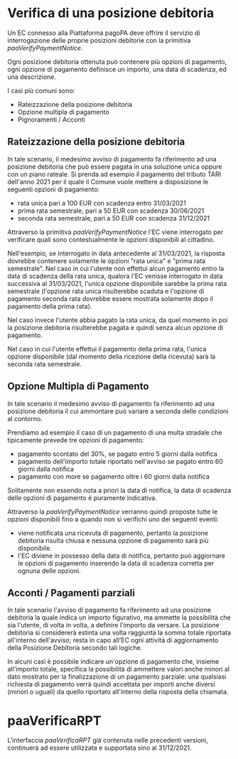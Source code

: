 Verifica di una posizione debitoria
===================================

Un EC connesso alla Piattaforma pagoPA deve offrire il servizio di interrogazione delle proprie posizioni  debitorie con la primitiva *paaVerifyPaymentNotice*.

Ogni posizione debitoria ottenuta può contenere più opzioni di pagamento, ogni opzione di pagamento definisce un importo, una data di scadenza, ed una descrizione.

I casi più comuni sono:

* Rateizzazione della posizione debitoria
* Opzione multipla di pagamento
* Pignoramenti / Acconti

## Rateizzazione della posizione debitoria

In tale scenario, il medesimo avviso di pagamento fa riferimento ad una posizione debitoria che può essere pagata in una soluzione unica oppure con un piano rateale. Si prenda ad esempio il pagamento del tributo TARI dell'anno 2021 per il quale il Comune vuole mettere a disposizione le seguenti opzioni di pagamento:

* rata unica pari a 100 EUR con scadenza entro 31/03/2021
* prima rata semestrale, pari a 50 EUR con scadenza 30/06/2021
* seconda rata semestrale, pari a 50 EUR con scadenza 31/12/2021

Attraverso la primitiva *paaVerifyPaymentNotice* l'EC viene interrogato per verificare quali sono contestualmente le opzioni disponibili al cittadino.

Nell'esempio, se interrogato in data antecedente al 31/03/2021, la risposta dovrebbe contenere solamente le opzioni "rata unica" e "prima rata semestrale". Nel caso in cui l'utente non effettui alcun pagamento entro la data di scadenza della rata unica, qualora l'EC venisse interrogato in data successiva al 31/03/2021, l'unica opzione disponibile sarebbe la prima rata semestrale (l'opzione rata unica risulterebbe scaduta e l'opzione di pagamento seconda rata dovrebbe essere mostrata solamente dopo il pagamento della prima rata).

Nel caso invece l'utente abbia pagato la rata unica, da quel momento in poi la posizione debitoria risulterebbe pagata e quindi senza alcun opzione di pagamento.

Nel caso in cui l'utente effettui il pagamento della prima rata, l'unica opzione disponibile (dal momento della ricezione della ricevuta) sarà la seconda rata semestrale.

## Opzione Multipla di Pagamento

In tale scenario il medesimo avviso di pagamento fa riferimento ad una posizione debitoria il cui ammontare può variare a seconda delle condizioni al contorno.

Prendiamo ad esempio il caso di un pagamento di una multa stradale che tipicamente prevede tre opzioni di pagamento:

* pagamento scontato del 30%, se pagato entro 5 giorni dalla notifica
* pagamento dell'importo totale riportato nell'avviso se pagato entro 60 giorni dalla notifica
* pagamento con more se pagamento oltre i 60 giorni dalla notifica

Solitamente non essendo nota a priori la data di notifica, la data di scadenza delle opzioni di pagamento è puramente indicativa.

Attraverso la *paaVerifyPaymentNotice* verranno quindi proposte tutte le opzioni disponibili fino a quando non si verifichi uno dei seguenti eventi:

* viene notificata una ricevuta di pagamento, pertanto la posizione debitoria risulta chiusa e nessuna opzione di pagamento sarà più disponibile.
* l'EC diviene in possesso della data di notifica, pertanto può aggiornare le opzioni di pagamento inserendo la data di scadenza corretta per ognuna delle opzioni.

## Acconti / Pagamenti parziali

In tale scenario l'avviso di pagamento fa riferimento ad una posizione debitoria la quale indica un importo figurativo, ma ammette la possibilità che sia l'utente, di volta in volta, a definire l'importo da versare. La posizione debitoria si considererà estinta una volta raggiunta la somma totale riportata all'interno dell'avviso; resta in capo all’EC ogni attività di aggiornamento della Posizione Debitoria secondo tali logiche.

In alcuni casi è possibile indicare un'opzione di pagamento che, insieme all'importo totale, specifica la possibilità di ammettere valori anche minori al dato mostrato per la finalizzazione di un pagamento parziale: una qualsiasi richiesta di pagamento verrà quindi accettata per importi anche diversi (minori o uguali) da quello riportato all'interno della risposta della chiamata.

# paaVerificaRPT

L'interfaccia *paaVerificaRPT* già contenuta nelle precedenti versioni, continuerà ad essere utilizzata e supportata sino al 31/12/2021.
